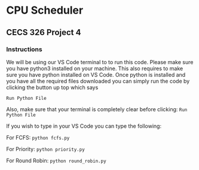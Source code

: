 # CPU Scheduler
## CECS 326 Project 4
### Instructions
We will be using our VS Code terminal to to run this code. Please make sure you have python3 installed on your machine.
This also requires to make sure you have python installed on VS Code. 
Once python is installed and you have all the required files downloaded you can simply run the code by clicking the button up top which says 

``` Run Python File ```

Also, make sure that your terminal is completely clear before clicking: ``` Run Python File ```

If you wish to type in your VS Code you can type the following:

For FCFS: ``` python fcfs.py ```

For Priority: ``` python priority.py ```

For Round Robin: ``` python round_robin.py ```
